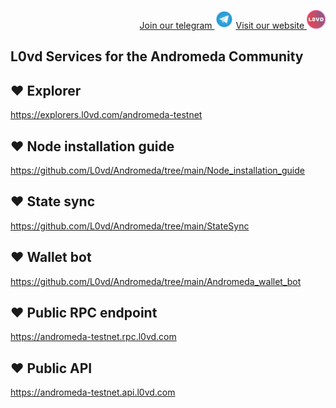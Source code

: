 

<p style="font-size:14px" align="right">
<a href="https://t.me/L0vd_staking" target="_blank">Join our telegram <img src="https://raw.githubusercontent.com/L0vd/screenshots/main/Telegram_logo.png" width="30"/></a>
<a href="https://l0vd.com/" target="_blank">Visit our website <img src="https://raw.githubusercontent.com/L0vd/screenshots/main/L0vd.png" width="30"/></a>
</p>

## L0vd Services for the Andromeda Community

## :heart: Explorer
https://explorers.l0vd.com/andromeda-testnet

## :heart: Node installation guide
https://github.com/L0vd/Andromeda/tree/main/Node_installation_guide

## :heart: State sync
https://github.com/L0vd/Andromeda/tree/main/StateSync

## :heart: Wallet bot
https://github.com/L0vd/Andromeda/tree/main/Andromeda_wallet_bot

## :heart: Public RPC endpoint
https://andromeda-testnet.rpc.l0vd.com

## :heart: Public API
https://andromeda-testnet.api.l0vd.com
